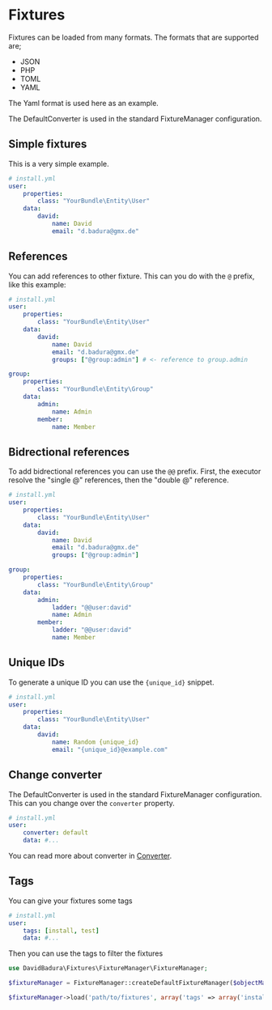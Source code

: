 Fixtures
========

Fixtures can be loaded from many formats.
The formats that are supported are;

 - JSON
 - PHP
 - TOML
 - YAML

The Yaml format is used here as an example.

The DefaultConverter is used in the standard FixtureManager configuration.

Simple fixtures
---------------

This is a very simple example.

``` yaml
# install.yml
user:
    properties:
        class: "YourBundle\Entity\User"
    data:
        david:
            name: David
            email: "d.badura@gmx.de"
```

References
----------

You can add references to other fixture.
This can you do with the `@` prefix, like this example:

``` yaml
# install.yml
user:
    properties:
        class: "YourBundle\Entity\User"
    data:
        david:
            name: David
            email: "d.badura@gmx.de"
            groups: ["@group:admin"] # <- reference to group.admin

group:
    properties:
        class: "YourBundle\Entity\Group"
    data:
        admin:
            name: Admin
        member:
            name: Member
```

Bidrectional references
-----------------------

To add bidrectional references you can use the `@@` prefix.
First, the executor resolve the "single @" references, then the "double @" reference.

``` yaml
# install.yml
user:
    properties:
        class: "YourBundle\Entity\User"
    data:
        david:
            name: David
            email: "d.badura@gmx.de"
            groups: ["@group:admin"]

group:
    properties:
        class: "YourBundle\Entity\Group"
    data:
        admin:
            ladder: "@@user:david"
            name: Admin
        member:
            ladder: "@@user:david"
            name: Member
```

Unique IDs
----------

To generate a unique ID you can use the `{unique_id}` snippet.

``` yaml
# install.yml
user:
    properties:
        class: "YourBundle\Entity\User"
    data:
        david:
            name: Random {unique_id}
            email: "{unique_id}@example.com"
```

Change converter
----------------


The DefaultConverter is used in the standard FixtureManager configuration.
This can you change over the `converter` property.

``` yaml
# install.yml
user:
    converter: default
    data: #...
```

You can read more about converter in [Converter](converter.md).

Tags
----

You can give your fixtures some tags

``` yaml
# install.yml
user:
    tags: [install, test]
    data: #...
```

Then you can use the tags to filter the fixtures

``` php
use DavidBadura\Fixtures\FixtureManager\FixtureManager;

$fixtureManager = FixtureManager::createDefaultFixtureManager($objectManager);

$fixtureManager->load('path/to/fixtures', array('tags' => array('install')));
```
